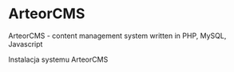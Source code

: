 ArteorCMS
=========

ArteorCMS - content management system written in PHP, MySQL, Javascript

Instalacja systemu ArteorCMS